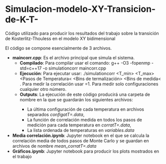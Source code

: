 # Simulacion-modelo-XY-Transicion-de-K-T-
Código utilizado para producir los resultados del trabajo sobre la transición de Kosterlitz-Thouless en el modelo XY bidimensional

El código se compone esencialmente de 3 archivos.
- **maincorr.cpp**: Es el archivo principal que simula el sistema.
    - **Compilado**:  Para compilar usar el comando: g++ -O3 -fopenmp -std=c++17 -o simulationcorr maincorr.cpp 
    - **Ejecución**:  Para ejecutar usar: ./simulationcorr <L> <T_min> <T_max> <Pasos de Temperatura< <Repositorio> <Bins de termalización> <Bins de medida< <Modo>. Para medir la correlación usar <Modo>=1. Para medir solo configuraciones cualquier otro número.
    - **Outputs**:    La ejecución de este código producirá una carpeta de nombre <Repositorio> en la que se guardarán los siguientes archivos:
        - La última configuración de cada temperatura en archivos separados *configatT=<temperatura>.data*,
        - La función de correlación medida en todos los pasos de medición para cada temperatura en *corratT=<temperatura>.data*,
        - La lista ordenada de temperaturas en *variables.data*
- **Media correlación.ipynb**: Jupyter notebook en el que se calcula la correlación media de todos pasos de Monte Carlo y se guardan en archivos de nombre *mean_corratT=<temperatura>.data*
- **Gráficos.ipynb**: Jupyter notebook para producir los plots mostrados en el trabajo
